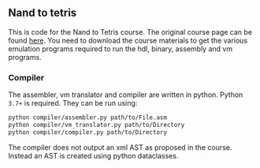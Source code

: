 ## Nand to tetris

This is code for the Nand to Tetris course. The original course page can be found [here](https://www.nand2tetris.org/). You need to download the course materials to get the various emulation programs required to run the hdl, binary, assembly and vm programs.

### Compiler

The assembler, vm translator and compiler are written in python. Python `3.7+` is required. They can be run using:
```bash
python compiler/assembler.py path/to/File.asm
python compiler/vm_translator.py path/to/Directory
python compiler/compiler.py path/to/Directory
```

The compiler does not output an xml AST as proposed in the course. Instead an AST is created using python dataclasses.

